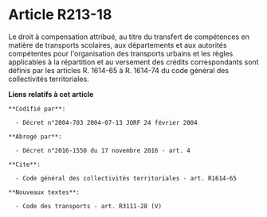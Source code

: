 # Article R213-18

Le droit à compensation attribué, au titre du transfert de compétences en matière de transports scolaires, aux départements
et aux autorités compétentes pour l'organisation des transports urbains et les règles applicables à la répartition et au
versement des crédits correspondants sont définis par les articles R. 1614-65 à R. 1614-74 du code général des collectivités
territoriales.

**Liens relatifs à cet article**

	**Codifié par**:

	  - Décret n°2004-703 2004-07-13 JORF 24 février 2004

	**Abrogé par**:

	  - Décret n°2016-1550 du 17 novembre 2016 - art. 4

	**Cite**:

	  - Code général des collectivités territoriales - art. R1614-65

	**Nouveaux textes**:

	  - Code des transports - art. R3111-28 (V)
